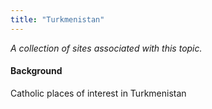 ```yaml
---
title: "Turkmenistan"
---
```



*A collection of sites associated with this topic.*

#### Background

Catholic places of interest in Turkmenistan


